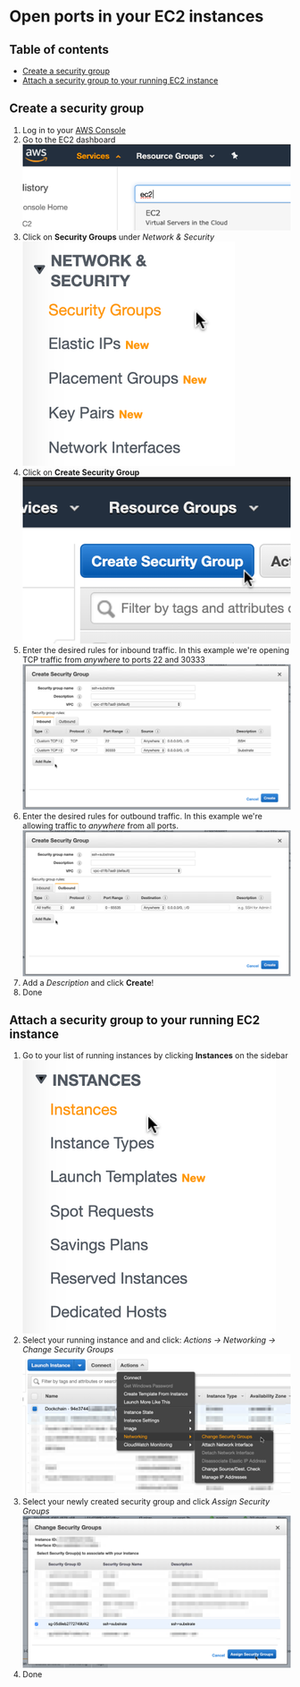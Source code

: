 # Open ports in your EC2 instances

## Table of contents
- [Create a security group](#create-a-security-group) 
- [Attach a security group to your running EC2 instance](#attach-a-security-group-to-your-running-ec2-instance) 


## Create a security group
1. Log in to your [AWS Console](https://console.aws.amazon.com/)
1. Go to the EC2 dashboard ![](assets/00.png)
1. Click on **Security Groups** under *Network & Security* ![](assets/01.png)
1. Click on **Create Security Group** ![](assets/02.png)
1. Enter the desired rules for inbound traffic. In this example we're opening TCP traffic from *anywhere* to ports 22 and 30333 ![](assets/03.png)
1. Enter the desired rules for outbound traffic. In this example we're allowing traffic to *anywhere* from all ports. ![](assets/04.png) 
1. Add a *Description* and click **Create**!
1. Done

## Attach a security group to your running EC2 instance
1. Go to your list of running instances by clicking **Instances** on the sidebar ![](assets/05.png)
1. Select your running instance and and click: *Actions -> Networking -> Change Security Groups* ![](assets/06.png)
1. Select your newly created security group and click *Assign Security Groups* ![](assets/07.png)
1. Done
